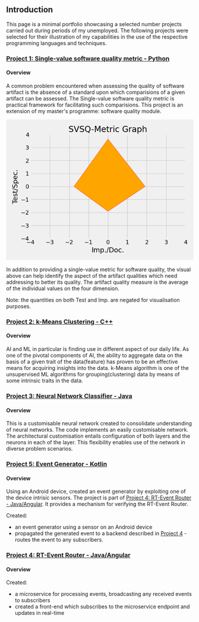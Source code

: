 ## Introduction

This page is a minimal portfolio showcasing a selected number projects carried out during periods of my 
unemployed. The following projects were selected for their illustration of my capabilities in the
use of the respective programming languages and techniques.

### [Project 1: Single-value software quality metric - Python](https://github.com/Pendo720/svsqm)  
#### Overview
A common problem encountered when assessing the quality of software artifact is the absence of a standard
upon which comparisions of a given artifact can be assessed. The Single-value software quality metric is
practical framework for facilitating such comparisions. This project is an extension of my master's 
programme: software quality module. 

![](/gh-images/svsqm_graph.png)

In addition to providing a single-value metric for software quality, the visual above can help identify 
the aspect of the artifact qualities which need addressing to better its quality. The artifact quality 
measure is the average of the individual values on the four dimension.

Note: the quantities on both Test and Imp. are negated for visualisation purposes.

### [Project 2: k-Means Clustering - C++](https://github.com/Pendo720/kmeans-fp)  
#### Overview
AI and ML in particular is finding use in different aspect of our daily life. As one of the pivotal 
components of AI, the ability to aggregate data on the basis of a given trait of the data(feature) has 
proven to be an effective means for acquiring insights into the data. k-Means algorithm is one of the 
unsupervised ML algorithms for grouping(clustering) data by means of some intrinsic traits in the data. 

### [Project 3: Neural Network Classifier - Java](https://github.com/Pendo720/nn-fp)  
#### Overview
This is a customisable neural network created to consolidate understanding of neural networks. The code implements
an easily customisable network. The architectural customisation entails configuration of both layers and the neurons 
in each of the layer. This flexibility enables use of the network in diverse problem scenarios.

### [Project 5: Event Generator - Kotlin](https://github.com/Pendo720/nfc-eg)  
#### Overview
Using an Android device, created an event generator by exploiting one of the device intrisic sensors. The project is
part of [Project 4: RT-Event Router - Java/Angular](https://github.com/Pendo720/Tri-Font). It provides a mechanism for verifying 
the RT-Event Router.

Created:
  - an event generator using a sensor on an Android device
  - propagated the generated event to a backend described in [Project 4](https://github.com/Pendo720/Tri-Font) - routes the event to any subscribers. 

### [Project 4: RT-Event Router - Java/Angular](https://github.com/Pendo720/Tri-Font)  
#### Overview

Created:
  - a microservice for processing events, broadcasting any received events to subscribers
  - created a front-end which subscribes to the microservice endpoint and updates in real-time  

